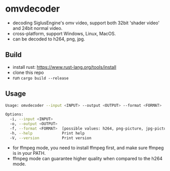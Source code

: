 # omvdecoder

* decoding SiglusEngine's omv video, support both 32bit 'shader video' and 24bit normal video.
* cross-platform, support Windows, Linux, MacOS.
* can be decoded to h264, png, jpg.

## Build
* install rust: https://www.rust-lang.org/tools/install
* clone this repo
* run `cargo build --release`

## Usage

```bash
Usage: omvdecoder --input <INPUT> --output <OUTPUT> --format <FORMAT>

Options:
  -i, --input <INPUT>    
  -o, --output <OUTPUT>  
  -f, --format <FORMAT>  [possible values: h264, png-picture, jpg-picture]
  -h, --help             Print help
  -V, --version          Print version
```

* for ffmpeg mode, you need to install ffmpeg first, and make sure ffmpeg is in your PATH.
* ffmpeg mode can guarantee higher quality when compared to the h264 mode.
